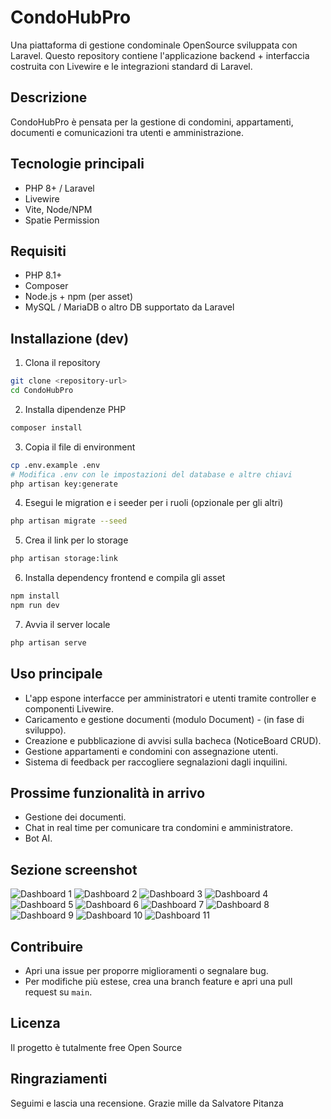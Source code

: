 # CondoHubPro

Una piattaforma di gestione condominale OpenSource sviluppata con Laravel. Questo repository contiene l'applicazione backend + interfaccia costruita con Livewire e le integrazioni standard di Laravel.

## Descrizione

CondoHubPro è pensata per la gestione di condomini, appartamenti, documenti e comunicazioni tra utenti e amministrazione. 

## Tecnologie principali

- PHP 8+ / Laravel
- Livewire
- Vite, Node/NPM 
- Spatie Permission

## Requisiti

- PHP 8.1+
- Composer
- Node.js + npm (per asset)
- MySQL / MariaDB o altro DB supportato da Laravel

## Installazione (dev)

1. Clona il repository

```bash
git clone <repository-url>
cd CondoHubPro
```

2. Installa dipendenze PHP

```bash
composer install
```

3. Copia il file di environment 

```bash
cp .env.example .env
# Modifica .env con le impostazioni del database e altre chiavi
php artisan key:generate
```

4. Esegui le migration e i seeder per i ruoli (opzionale per gli altri)

```bash
php artisan migrate --seed
```

5. Crea il link per lo storage 

```bash
php artisan storage:link
```

6. Installa dependency frontend e compila gli asset

```bash
npm install
npm run dev
```

7. Avvia il server locale

```bash
php artisan serve
```

## Uso principale

- L'app espone interfacce per amministratori e utenti tramite controller e componenti Livewire.
- Caricamento e gestione documenti (modulo Document) - (in fase di sviluppo).
- Creazione e pubblicazione di avvisi sulla bacheca (NoticeBoard CRUD).
- Gestione appartamenti e condomini con assegnazione utenti.
- Sistema di feedback per raccogliere segnalazioni dagli inquilini.

## Prossime funzionalità in arrivo
- Gestione dei documenti.
- Chat in real time per comunicare tra condomini e amministratore.
- Bot AI.

## Sezione screenshot

![Dashboard 1](https://github.com/Salvo170586SP/CondoHubPro/public/assets/imgs/screenshots/screenshot-dashboard-1.png)
![Dashboard 2](https://github.com/Salvo170586SP/CondoHubPro/public/assets/imgs/screenshots/screenshot-dashboard-2.png)
![Dashboard 3](https://github.com/Salvo170586SP/CondoHubPro/public/assets/imgs/screenshots/screenshot-dashboard-3.png)
![Dashboard 4](https://github.com/Salvo170586SP/CondoHubPro/public/assets/imgs/screenshots/screenshot-dashboard-4.png)
![Dashboard 5](https://github.com/Salvo170586SP/CondoHubPro/public/assets/imgs/screenshots/screenshot-dashboard-5.svg)
![Dashboard 6](https://github.com/Salvo170586SP/CondoHubPro/public/assets/imgs/screenshots/screenshot-dashboard-6.png)
![Dashboard 7](https://github.com/Salvo170586SP/CondoHubPro/public/assets/imgs/screenshots/screenshot-dashboard-7.png)
![Dashboard 8](https://github.com/Salvo170586SP/CondoHubPro/public/assets/imgs/screenshots/screenshot-dashboard-8.png)
![Dashboard 9](https://github.com/Salvo170586SP/CondoHubPro/public/assets/imgs/screenshots/screenshot-dashboard-9.png)
![Dashboard 10](https://github.com/Salvo170586SP/CondoHubPro/public/assets/imgs/screenshots/screenshot-dashboard-10.png)
![Dashboard 11](https://github.com/Salvo170586SP/CondoHubPro/public/assets/imgs/screenshots/screenshot-dashboard-11.png)

 
## Contribuire

- Apri una issue per proporre miglioramenti o segnalare bug.
- Per modifiche più estese, crea una branch feature e apri una pull request su `main`.

## Licenza

Il progetto è tutalmente free Open Source

## Ringraziamenti

Seguimi e lascia una recensione. Grazie mille da Salvatore Pitanza
